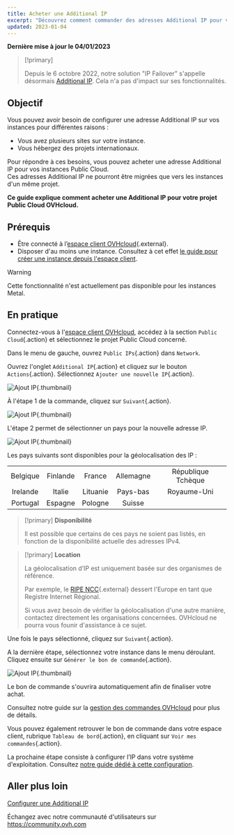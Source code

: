 ```yaml
---
title: Acheter une Additional IP
excerpt: "Découvrez comment commander des adresses Additional IP pour vos instances"
updated: 2023-01-04
---
```


**Dernière mise à jour le 04/01/2023**

> [!primary]
>
> Depuis le 6 octobre 2022, notre solution "IP Failover" s'appelle désormais [Additional IP](https://www.ovhcloud.com/fr/network/additional-ip/). Cela n'a pas d'impact sur ses fonctionnalités.
>

## Objectif

Vous pouvez avoir besoin de configurer une adresse Additional IP sur vos instances pour différentes raisons :

- Vous avez plusieurs sites sur votre instance.
- Vous hébergez des projets internationaux.

Pour répondre à ces besoins, vous pouvez acheter une adresse Additional IP pour vos instances Public Cloud.<br>
Ces adresses Additional IP ne pourront être migrées que vers les instances d'un même projet.

**Ce guide explique comment acheter une Additional IP pour votre projet Public Cloud OVHcloud.**

## Prérequis

- Être connecté à l’[espace client OVHcloud](https://www.ovh.com/auth/?action=gotomanager&from=https://www.ovh.com/fr/&ovhSubsidiary=fr){.external}.
- Disposer d'au moins une instance. Consultez à cet effet [le guide pour créer une instance depuis l'espace client](/pages/platform/public-cloud/public-cloud-first-steps).

> [!warning]
> Cette fonctionnalité n'est actuellement pas disponible pour les instances Metal.
>

## En pratique

Connectez-vous à l'[espace client OVHcloud](https://www.ovh.com/auth/?action=gotomanager&from=https://www.ovh.com/fr/&ovhSubsidiary=fr), accédez à la section `Public Cloud`{.action} et sélectionnez le projet Public Cloud concerné.

Dans le menu de gauche, ouvrez `Public IPs`{.action} dans `Network`.

Ouvrez l'onglet `Additional IP`{.action} et cliquez sur le bouton `Actions`{.action}. Sélectionnez `Ajouter une nouvelle IP`{.action}.

![Ajout IP](images/buyaddIP_01.png){.thumbnail}

À l'étape 1 de la commande, cliquez sur `Suivant`{.action}.

![Ajout IP](images/buyaddIP_02.png){.thumbnail}

L'étape 2 permet de sélectionner un pays pour la nouvelle adresse IP.

![Ajout IP](images/buyaddIP_03.png){.thumbnail}

Les pays suivants sont disponibles pour la géolocalisation des IP :

|          |          |          |           |                |
|:--------:|:--------:|:--------:|:---------:|:--------------:|
| Belgique  | Finlande  | France   | Allemagne   | République Tchèque |
| Irelande  |  Italie   | Lituanie | Pays-bas | Royaume-Uni    |
| Portugal |  Espagne   |  Pologne |  Suisse |                 |

> [!primary] **Disponibilité**
> 
> Il est possible que certains de ces pays ne soient pas listés, en fonction de la disponibilité actuelle des adresses IPv4.
> 

> [!primary] **Location**
>
> La géolocalisation d’IP est uniquement basée sur des organismes de référence.
> 
> Par exemple, le [RIPE NCC](https://www.ripe.net/){.external} dessert l'Europe en tant que Registre Internet Régional.
>
> Si vous avez besoin de vérifier la géolocalisation d'une autre manière, contactez directement les organisations concernées. OVHcloud ne pourra vous founir d'assistance à ce sujet.

Une fois le pays sélectionné, cliquez sur `Suivant`{.action}.

A la dernière étape, sélectionnez votre instance dans le menu déroulant. Cliquez ensuite sur `Générer le bon de commande`{.action}.

![Ajout IP](images/buyaddIP_04.png){.thumbnail}

Le bon de commande s'ouvrira automatiquement afin de finaliser votre achat.

Consultez notre guide sur la [gestion des commandes OVHcloud](/pages/account/billing/managing_ovh_orders) pour plus de détails.

Vous pouvez également retrouver le bon de commande dans votre espace client, rubrique `Tableau de bord`{.action}, en cliquant sur `Voir mes commandes`{.action}.

La prochaine étape consiste à configurer l’IP dans votre système d'exploitation. Consultez [notre guide dédié à cette configuration](/pages/platform/network-services/getting-started-04-configure-additional-ip-to-instance).

## Aller plus loin

[Configurer une Additional IP](/pages/platform/network-services/getting-started-04-configure-additional-ip-to-instance)

Échangez avec notre communauté d'utilisateurs sur <https://community.ovh.com>
